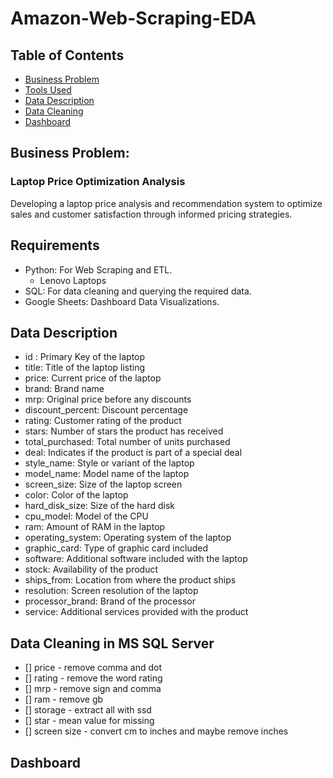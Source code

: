 # Amazon-Web-Scraping-EDA

## Table of Contents
* [Business Problem](#business-problem)
* [Tools Used](#tools-used)
* [Data Description](#data-description)
* [Data Cleaning](#data-cleaning)
* [Dashboard](#dashboard)

## Business Problem: 
### Laptop Price Optimization Analysis

Developing a laptop price analysis and recommendation system to optimize sales and customer satisfaction through informed pricing strategies.

## Requirements
- Python: For Web Scraping and ETL.
  - Lenovo Laptops 
- SQL: For data cleaning and querying the required data.
- Google Sheets: Dashboard Data Visualizations.

## Data Description
- id : Primary Key of the laptop
- title: Title of the laptop listing
- price: Current price of the laptop
- brand: Brand name
- mrp: Original price before any discounts
- discount_percent: Discount percentage
- rating: Customer rating of the product
- stars: Number of stars the product has received
- total_purchased: Total number of units purchased
- deal: Indicates if the product is part of a special deal
- style_name: Style or variant of the laptop
- model_name: Model name of the laptop
- screen_size: Size of the laptop screen
- color: Color of the laptop
- hard_disk_size: Size of the hard disk
- cpu_model: Model of the CPU
- ram: Amount of RAM in the laptop
- operating_system: Operating system of the laptop
- graphic_card: Type of graphic card included
- software: Additional software included with the laptop
- stock: Availability of the product
- ships_from: Location from where the product ships
- resolution: Screen resolution of the laptop
- processor_brand: Brand of the processor
- service: Additional services provided with the product

## Data Cleaning in MS SQL Server

- [] price - remove comma and dot
- [] rating - remove the word rating
- [] mrp - remove sign and comma
- [] ram - remove gb
- [] storage - extract all with ssd
- [] star - mean value for missing
- [] screen size - convert cm to inches and maybe remove inches
  
## Dashboard
